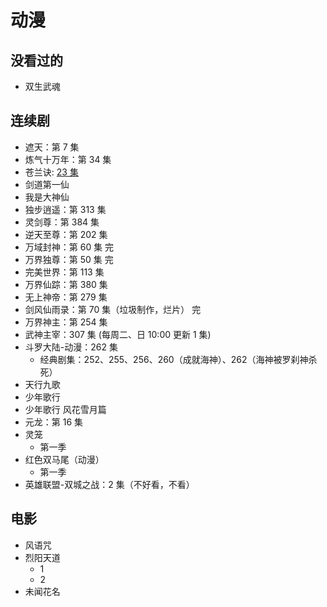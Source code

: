 # 动漫

## 没看过的

- 双生武魂

## 连续剧

- 遮天：第 7 集
- 炼气十万年：第 34 集
- 苍兰诀: [23 集](https://www.dmlaa.com/play/7579-1-23.html)
- 剑道第一仙
- 我是大神仙
- 独步逍遥：第 313 集
- 灵剑尊：第 384 集
- 逆天至尊：第 202 集
- 万域封神：第 60 集 完
- 万界独尊：第 50 集 完
- 完美世界：第 113 集
- 万界仙踪：第 380 集
- 无上神帝：第 279 集
- 剑风仙雨录：第 70 集（垃圾制作，烂片） 完
- 万界神主：第 254 集
- 武神主宰：307 集 (每周二、日 10:00 更新 1 集)
- 斗罗大陆-动漫：262 集
  - 经典剧集：252、255、256、260（成就海神）、262（海神被罗刹神杀死）
- 天行九歌
- 少年歌行
- 少年歌行 风花雪月篇
- 元龙：第 16 集
- 灵笼
  - 第一季
- 红色双马尾（动漫）
  - 第一季  
- 英雄联盟-双城之战：2 集（不好看，不看）

## 电影

- 风语咒
- 烈阳天道
  - 1
  - 2
- 未闻花名
